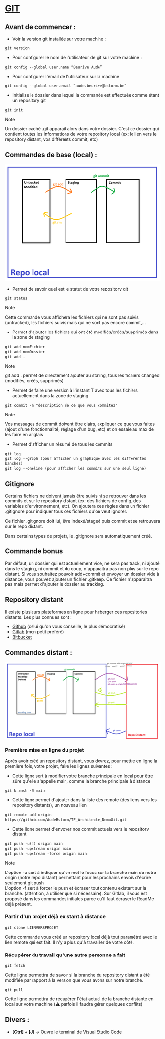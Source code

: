 # [GIT](https://git-scm.com/)
## Avant de commencer :
* Voir la version git installée sur votre machine :
```
git version
```
* Pour configurer le nom de l'utilisateur de git sur votre machine :
```
git config --global user.name “Beurive Aude”
```
* Pour configurer l'email de l'utilisateur sur la machine
```
git config --global user.email “aude.beurive@bstorm.be”
```
* Initialise le dossier dans lequel la commande est effectuée comme étant un repository git 
```
git init
```
> [!NOTE] 
> Un dossier caché .git apparait alors dans votre dossier. C'est ce dossier qui contient toutes les informations de votre repository local (ex: le lien vers le repository distant, vos différents commit, etc)

## Commandes de base (local) :
<img src="./commandes_base.png" >

* Permet de savoir quel est le statut de votre repository git
```
git status
```
> [!NOTE]
> Cette commande vous affichera les fichiers qui ne sont pas suivis (untracked), les fichiers suivis mais qui ne sont pas encore commit,...

* Permet d'ajouter les fichiers qui ont été modifiés/créés/supprimés dans la zone de staging
```
git add nomFichier
git add nomDossier
git add . 
```
> [!Note]
> git add . permet de directement ajouter au stating, tous les fichiers changed (modifiés, créés, supprimés)

* Permet de faire une version à l'instant T avec tous les fichiers actuellement dans la zone de staging
```
git commit -m "description de ce que vous commitez"
```
> [!Note]
> Vos messages de commit doivent être clairs, expliquer ce que vous faites (ajout d'une fonctionnalité, réglage d'un bug, etc) et on essaie au max de les faire en anglais

* Permet d'afficher un résumé de tous les commits
```
git log 
git log --graph (pour afficher un graphique avec les différentes banches)
git log --oneline (pour afficher les commits sur une seul ligne)
```

## Gitignore
Certains fichiers ne doivent jamais être suivis ni se retrouver dans les commits et sur le repository distant (ex: des fichiers de config, des variables d'environnement, etc). On ajoutera des règles dans un fichier .gitignore pour indiquer tous ces fichiers qu'on veut ignorer.

Ce fichier .gitignore doit lui, être indexé/staged puis commit et se retrouvera sur le repo distant.

Dans certains types de projets, le .gitignore sera automatiquement créé.

## Commande bonus
Par défaut, un dossier qui est actuellement vide, ne sera pas track, ni ajouté dans le staging, ni commit et du coup, n'apparaitra pas non plus sur le repo distant. Si vous souhaitez pouvoir add+commit et envoyer un dossier vide à distance, vous pouvez ajouter un fichier .gitkeep. Ce fichier n'apparaitra pas mais permet d'ajouter le dossier au tracking.

## Repository distant
Il existe plusieurs plateformes en ligne pour héberger ces repositories distants. Les plus connues sont :
* [Github](https://github.com/) (celui qu'on vous conseille, le plus démocratisé)
* [Gitlab](https://gitlab.com/) (mon petit préféré)
* [Bitbucket](https://bitbucket.org/)


## Commandes distant :
<img src="./commandes_distance.png">

### Première mise en ligne du projet
Après avoir créé un repository distant, vous devrez, pour mettre en ligne la première fois, votre projet, faire les lignes suivantes :
* Cette ligne sert à modifier votre branche principale en local pour être sûre qu'elle s'appelle main, comme la branche principale à distance
```
git branch -M main 
```
* Cette ligne permet d'ajouter dans la liste des remote (des liens vers les repository distants), un nouveau lien
```
git remote add origin https://github.com/AudeBstorm/TF_Architecte_DemoGit.git
```
* Cette ligne permet d'envoyer nos commit actuels vers le repository distant
```
git push -u(f) origin main
git push -upstream origin main
git push -upstream -force origin main
```
> [!Note]
> L'option -u sert à indiquer qu'on met le focus sur la branche main de notre origin (notre repo distant) permettant pour les prochains envois d'écrire seulement git push\
L'option -f sert à forcer le push et écraser tout contenu existant sur la branche. (attention, à utiliser que si nécessaire). Sur Gitlab, il vous est proposé dans les commandes initiales parce qu'il faut écraser le ReadMe déjà présent.

### Partir d'un projet déjà existant à distance
```
git clone LIENVERSPROJET
```
Cette commande vous créé un repository local déjà tout paramétré avec le lien remote qui est fait. Il n'y a plus qu'à travailler de votre côté.

### Récupérer du travail qu'une autre personne a fait
```
git fetch
```
Cette ligne permettra de savoir si la branche du repository distant a été modifiée par rapport à la version que vous avons sur notre branche.
```
git pull
```
Cette ligne permettra de récupérer l'état actuel de la branche distante en local sur votre machine (⚠️ parfois il faudra gérer quelques conflits)

## Divers :
* **[Ctrl] + [J]** -> Ouvre le terminal de Visual Studio Code